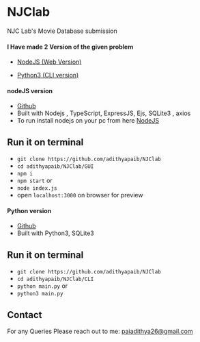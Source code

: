 # NJClab

NJC Lab's Movie Database submission

  
  

#### I Have made 2 Version of the given problem

- [NodeJS (Web Version)](https://github.com/adithyapaib/NJClab/tree/main/GUI)

- [Python3 (CLI version)](https://github.com/adithyapaib/NJClab/tree/main/CLI)

  

#### nodeJS version

  

- [Github](https://github.com/adithyapaib/NJClab/tree/main/GUI)
- Built with Nodejs , TypeScript, ExpressJS, Ejs, SQLite3 , axios
- To run install nodejs on your pc from here [NodeJS](https://nodejs.org/en/download/)
 ## Run it on terminal
- `git clone https://github.com/adithyapaib/NJClab`
- `cd adithyapaib/NJClab/GUI`
- `npm i`
- `npm start`
or
- `node index.js` 
- open `localhost:3000` on browser for preview

#### Python version

- [Github](https://github.com/adithyapaib/NJClab/tree/main/CLI)
- Built with Python3, SQLite3
## Run it on terminal
- `git clone https://github.com/adithyapaib/NJClab`
- `cd adithyapaib/NJClab/CLI`
- `python main.py`
or
- `python3 main.py`

## Contact
For any Queries Please reach out to me: [paiadithya26@gmail.com
](mailto:paiadithya26@gmail.com)
